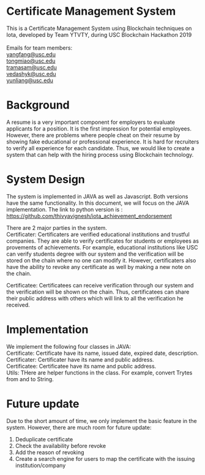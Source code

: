 # Certificate Management System
This is a Certificate Management System using Blockchain techniques on Iota, developed by Team YTVTY, during USC Blockchain Hackathon 2019<br><br>
Emails for team members: <br>
yangfang@usc.edu<br>
tongmiao@usc.edu<br>
tramasam@usc.edu<br>
vedashyk@usc.edu<br>
yunliang@usc.edu<br>

# Background
A resume is a very important component for employers to evaluate applicants for a position. It is the first impression for potential employees. However, there are problems where people cheat on their resume by showing fake educational or professional experience. It is hard for recruiters to verify all experience for each candidate. Thus, we would like to create a system that can help with the hiring process using Blockchain technology.

# System Design
The system is implemented in JAVA as well as Javascript. Both versions have the same functionality. In this document, we will focus on the JAVA implementation. The link to python version is : https://github.com/thivyavignesh/iota_achievement_endorsement

There are 2 major parties in the system.<br>
Certificater: Certificaters are verified educational institutions and trustful companies. They are able to verify certificates for students or employees as provements of achievements. For example, educational institutions like USC can verify students degree with our system and the verification will be stored on the chain where no one can modify it. However, certificaters also have the ability to revoke any certificate as well by making a new note on the chain.

Certificatee: Certificatees can receive verification through our system and the verification will be shown on the chain. Thus, certificatees can share their public address with others which will link to all the verification he received.

# Implementation
We implement the following four classes in JAVA:<br>
Certificate: Certificate have its name, issued date, expired date, description.<br>
Certificater: Certificater have its name and public address.<br>
Certificatee: Certificatee have its name and public address.<br>
Utils: THere are helper functions in the class. For example, convert Trytes from and to String.<br>

# Future update
Due to the short amount of time, we only implement the basic feature in the system. However, there are much room for future update:<br>
1. Deduplicate certificate
2. Check the availability before revoke
3. Add the reason of revoking
4. Create a search engine for users to map the certificate with the issuing institution/company
